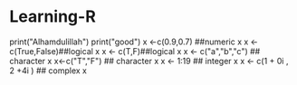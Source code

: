# Learning-R
print("Alhamdulillah")
print("good")
x <-c(0.9,0.7) ##numeric
x
x <- c(True,False)##logical
x
x <- c(T,F)##logical
x
x <- c("a","b","c") ## character
x
x<-c("T","F") ## character
x
x <- 1:19 ## integer
x
x <- c(1 + 0i , 2 +4i ) ## complex
x

